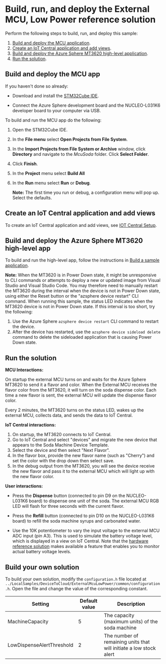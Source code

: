# Build, run, and deploy the External MCU, Low Power reference solution

Perform the following steps to build, run, and deploy this sample:

1. [Build and deploy the MCU application](#build-and-deploy-the-mcu-app).
1. [Create an IoT Central application and add views](#create-an-iot-central-application-and-add-views).
1. [Build and deploy the Azure Sphere MT3620 high-level application](#build-and-deploy-the-azure-sphere-mt3620-high-level-app).
1. [Run the solution](#run-the-solution).

## Build and deploy the MCU app

If you haven't done so already:

- Download and install the [STM32Cube IDE](https://www.st.com/en/development-tools/stm32cubeide.html#get-software).

- Connect the Azure Sphere development board and the NUCLEO-L031K6 developer board to your computer via USB.

To build and run the MCU app do the following:

1. Open the STM32Cube IDE.
1. In the **File menu** select **Open Projects from File System**.
1. In the **Import Projects from File System or Archive** window, click **Directory** and navigate to the *McuSoda* folder. Click **Select Folder**.
1. Click **Finish**.
1. In the **Project** menu select **Build All**
1. In the **Run** menu select **Run** or **Debug**.

    **Note:**  The first time you run or debug, a configuration menu will pop up. Select the defaults.

## Create an IoT Central application and add views

To create an IoT Central application and add views, see [IOT Central Setup](./IOTCentralSetup.md).

## Build and deploy the Azure Sphere MT3620 high-level app

To build and run the high-level app, follow the instructions in [Build a sample application](../../BUILD_INSTRUCTIONS.md).

**Note:**
 When the MT3620 is in Power Down state, it might be unresponsive to CLI commands or attempts to deploy a new or updated image from Visual Studio and Visual Studio Code. You may therefore need to manually restart the MT3620 during the interval when the device is not in Power Down state, using either the Reset button or the "azsphere device restart" CLI command.
 When running this sample, the status LED indicates when the MT3620 device is not in Power Down state.
 If this interval is too short, try the following:

   1. Use the Azure Sphere `azsphere device restart`  CLI command to restart the device.
   2. After the device has restarted, use the `azsphere device sideload delete` command to delete the sideloaded application that is causing Power Down state.

## Run the solution

**MCU Interactions:**

On startup the external MCU turns on and waits for the Azure Sphere MT3620 to send it a flavor and color. When the External MCU receives the flavor color from the MT3620, it will turn on the soda dispense color. Each time a new flavor is sent, the external MCU will update the dispense flavor color.

Every 2 minutes, the MT3620 turns on the status LED, wakes up the external MCU, collects data, and sends the data to IoT Central.

**IoT Central interactions:**

1. On startup, the MT3620 connects to IoT Central.
1. Go to IoT Central and select "devices" and migrate the new device that appears to the Soda Machine Device Template.
1. Select the device and then select "Next Flavor".
1. In the flavor box, provide the new flavor name (such as "Cherry") and set the color with the drop down then select save.
1. In the debug output from the MT3620, you will see the device receive the new flavor and pass it to the external MCU which will light up with the new flavor color.

**User interactions:**

- Press the **Dispense** button (connected to pin D9 on the NUCLEO-L031K6 board) to dispense one unit of the soda. The external MCU RGB LED will flash for three seconds with the current flavor.

- Press the **Refill** button (connected to pin D10 on the NUCLEO-L031K6 board) to refill the soda machine syrups and carbonated water.

- Use the 10K potentiometer to vary the input voltage to the external MCU ADC input (pin A3). This is used to simulate the battery voltage level, which is displayed in a view on  IoT Central.
  Note that the [hardware reference solution](https://github.com/Azure/azure-sphere-hardware-designs/tree/main/P-MT3620EXMSTLP-1-0) makes available a feature that enables you to monitor actual battery voltage levels.

## Build your own solution

To build your own solution, modify the `configuration.h` file located at `../LocalSamples/DeviceToCloud/ExternalMcuLowPower/common/configuration.h`. Open the file and change the value of the corresponding constant.

| Setting  | Default value | Description  |
| -------- |----------------| -------------|
| MachineCapacity           | 5 | The capacity (maximum units) of the soda machine |
| LowDispenseAlertThreshold | 2 | The number of remaining units that will initiate a low stock alert |
